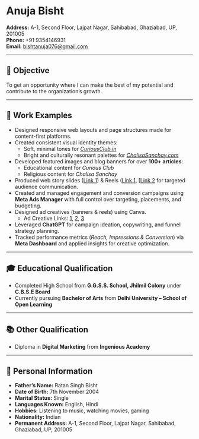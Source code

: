 # Anuja Bisht

**Address:** A-1, Second Floor, Lajpat Nagar, Sahibabad, Ghaziabad, UP, 201005  
**Phone:** +91 9354146931  
**Email:** bishtanuja076@gmail.com  

---

## 🎯 Objective

To get an opportunity where I can make the best of my potential and contribute to the organization’s growth.

---

## 💼 Work Examples

- Designed responsive web layouts and page structures made for content-first platforms.  
- Created consistent visual identity themes:
  - Soft, minimal tones for *[CuriousClub.in](http://CuriousClub.in)*
  - Bright and culturally resonant palettes for *[ChalisaSanchay.com](https://chalisasanchay.com)*  
- Developed featured images and blog banners for over **100+ articles**:
  - Educational content for *Curious Club*
  - Religious content for *Chalisa Sanchay*  
- Produced web story slides ([Link 1](https://chalisasanchay.com/web-stories/)) & Reels ([Link 1](https://www.instagram.com/reel/DMfmbxWvUWd/?utm_source=ig_web_copy_link&igsh=MXBoYnN3bzVxZnh1bQ==), [[Link 2](https://www.instagram.com/reel/DMNiNbFvW70/?utm_source=ig_web_copy_link&igsh=eGo2ZWFzd2YzaGlp) for targeted audience communication.  
- Created and managed engagement and conversion campaigns using **Meta Ads Manager** with full control over targeting, placements, and budgeting.  
- Designed ad creatives (banners & reels) using Canva.  
  - Ad Creative Links: [1](https://fb.me/1MHcGeMk2uaLoWM), [2](https://fb.me/adspreview/facebook/28S6JwNFWn8TMT7), [3](https://fb.me/adspreview/facebook/1VF8p91WGzv3nsd)  
- Leveraged **ChatGPT** for campaign ideation, copywriting, and funnel strategy planning.  
- Tracked performance metrics (*Reach, Impressions & Conversion*) via **Meta Dashboard** and applied insights for creative optimization.

---

## 🎓 Educational Qualification

- Completed High School from **G.G.S.S. School, Jhilmil Colony** under **C.B.S.E Board**  
- Currently pursuing **Bachelor of Arts** from **Delhi University – School of Open Learning**

---

## 📚 Other Qualification

- Diploma in **Digital Marketing** from **Ingenious Academy**

---

## 👤 Personal Information

- **Father’s Name:** Ratan Singh Bisht  
- **Date of Birth:** 7th November 2004  
- **Marital Status:** Single  
- **Languages Known:** English, Hindi  
- **Hobbies:** Listening to music, watching movies, gaming  
- **Nationality:** Indian  
- **Permanent Address:** A-1, Second Floor, Lajpat Nagar, Sahibabad, Ghaziabad, UP, 201005

